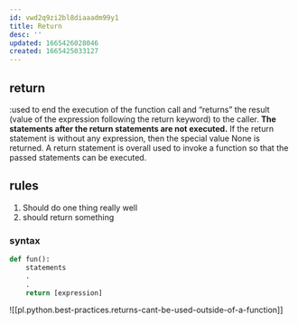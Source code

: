 ```yaml
---
id: vwd2q9zi2bl8diaaadm99y1
title: Return
desc: ''
updated: 1665426028046
created: 1665425033127
---
```

## return
:used to end the execution of the function call and “returns” the result (value of the expression following the return keyword) to the caller. **The statements after the return statements are not executed.** If the return statement is without any expression, then the special value None is returned. A return statement is overall used to invoke a function so that the passed statements can be executed.
## rules
1. Should do one thing really well
2. should return something

### syntax
```python
def fun():
    statements
    .
    .
    return [expression]
```
![[pl.python.best-practices.returns-cant-be-used-outside-of-a-function]]
